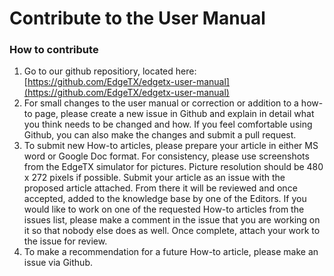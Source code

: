 # Contribute to the User Manual

### How to contribute

1. Go to our github repositiory, located here: [https://github.com/EdgeTX/edgetx-user-manual](https://github.com/EdgeTX/edgetx-user-manual)
2. For small changes to the user manual or correction or addition to a how-to page, please create a new issue in Github and explain in detail what you think needs to be changed and how. If you feel comfortable using Github, you can also make the changes and submit a pull request.
3. To submit new How-to articles, please prepare your article in either MS word or Google Doc format. For consistency, please use screenshots from the EdgeTX simulator for pictures. Picture resolution should be 480 x 272 pixels if possible. Submit your article as an issue with the proposed article attached. From there it will be reviewed and once accepted, added to the knowledge base by one of the Editors. If you would like to work on one of the requested How-to articles from the issues list, please make a comment in the issue that you are working on it so that nobody else does as well.  Once complete, attach your work to the issue for review.
4. To make a recommendation for a future How-to article, please make an issue via Github.

